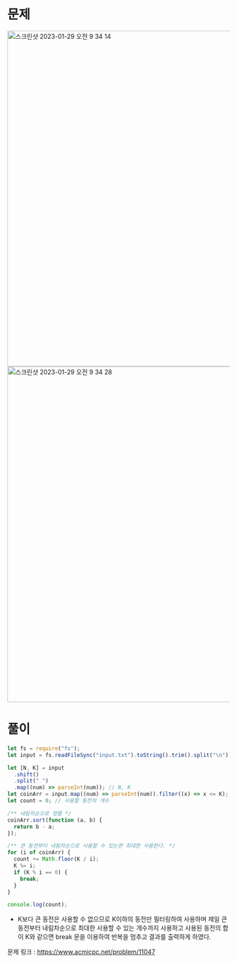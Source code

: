 # 문제

<img width="759" alt="스크린샷 2023-01-29 오전 9 34 14" src="https://user-images.githubusercontent.com/103481518/215305119-9df33e5e-c4c1-4b33-ae94-f978711be6b0.png">

<img width="759" alt="스크린샷 2023-01-29 오전 9 34 28" src="https://user-images.githubusercontent.com/103481518/215305121-3f98688e-b560-46ec-8e91-de0c2da2dc4e.png">

# 풀이

```javascript
let fs = require("fs");
let input = fs.readFileSync("input.txt").toString().trim().split("\n");

let [N, K] = input
  .shift()
  .split(" ")
  .map((num) => parseInt(num)); // N, K
let coinArr = input.map((num) => parseInt(num)).filter((x) => x <= K); // K보다 큰 동전은 사용할 수 없으므로 K이하의 동전만 필터링
let count = 0; // 사용할 동전의 개수

/** 내림차순으로 정렬 */
coinArr.sort(function (a, b) {
  return b - a;
});

/** 큰 동전부터 내림차순으로 사용할 수 있는한 최대한 사용한다. */
for (i of coinArr) {
  count += Math.floor(K / i);
  K %= i;
  if (K % i == 0) {
    break;
  }
}

console.log(count);
```

- K보다 큰 동전은 사용할 수 없으므로 K이하의 동전만 필터링하여 사용하며 제일 큰 동전부터 내림차순으로 최대한 사용할 수 있는 개수까지 사용하고 사용된 동전의 합이 K와 같으면 break 문을 이용하여 반복을 멈추고 결과를 출력하게 하였다.

문제 링크 : https://www.acmicpc.net/problem/11047
